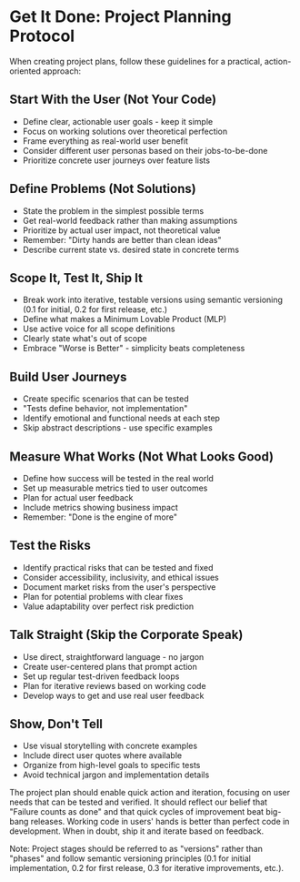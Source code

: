 # Get It Done: Project Planning Protocol

When creating project plans, follow these guidelines for a practical,
action-oriented approach:

## Start With the User (Not Your Code)

- Define clear, actionable user goals - keep it simple
- Focus on working solutions over theoretical perfection
- Frame everything as real-world user benefit
- Consider different user personas based on their jobs-to-be-done
- Prioritize concrete user journeys over feature lists

## Define Problems (Not Solutions)

- State the problem in the simplest possible terms
- Get real-world feedback rather than making assumptions
- Prioritize by actual user impact, not theoretical value
- Remember: "Dirty hands are better than clean ideas"
- Describe current state vs. desired state in concrete terms

## Scope It, Test It, Ship It

- Break work into iterative, testable versions using semantic versioning (0.1
  for initial, 0.2 for first release, etc.)
- Define what makes a Minimum Lovable Product (MLP)
- Use active voice for all scope definitions
- Clearly state what's out of scope
- Embrace "Worse is Better" - simplicity beats completeness

## Build User Journeys

- Create specific scenarios that can be tested
- "Tests define behavior, not implementation"
- Identify emotional and functional needs at each step
- Skip abstract descriptions - use specific examples

## Measure What Works (Not What Looks Good)

- Define how success will be tested in the real world
- Set up measurable metrics tied to user outcomes
- Plan for actual user feedback
- Include metrics showing business impact
- Remember: "Done is the engine of more"

## Test the Risks

- Identify practical risks that can be tested and fixed
- Consider accessibility, inclusivity, and ethical issues
- Document market risks from the user's perspective
- Plan for potential problems with clear fixes
- Value adaptability over perfect risk prediction

## Talk Straight (Skip the Corporate Speak)

- Use direct, straightforward language - no jargon
- Create user-centered plans that prompt action
- Set up regular test-driven feedback loops
- Plan for iterative reviews based on working code
- Develop ways to get and use real user feedback

## Show, Don't Tell

- Use visual storytelling with concrete examples
- Include direct user quotes where available
- Organize from high-level goals to specific tests
- Avoid technical jargon and implementation details

The project plan should enable quick action and iteration, focusing on user
needs that can be tested and verified. It should reflect our belief that
"Failure counts as done" and that quick cycles of improvement beat big-bang
releases. Working code in users' hands is better than perfect code in
development. When in doubt, ship it and iterate based on feedback.

Note: Project stages should be referred to as "versions" rather than "phases"
and follow semantic versioning principles (0.1 for initial implementation, 0.2
for first release, 0.3 for iterative improvements, etc.).
